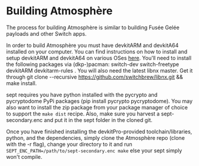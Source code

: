 # Building Atmosphère
The process for building Atmosphère is similar to building Fusée Gelée payloads and other Switch apps.

In order to build Atmosphère you must have devkitARM and devkitA64 installed on your computer. You can find instructions on how to install and setup devkitARM and devkitA64 on various OSes [here](https://devkitpro.org/wiki/Getting_Started). You'll need to install the following packages via (dkp-)pacman: switch-dev switch-freetype devkitARM devkitarm-rules . You will also need the latest libnx master. Get it through git clone --recursive https://github.com/switchbrew/libnx.git && make install.

sept requires you have python installed with the pycrypto and pycryptodome PyPi packages (pip install pycrypto pycryptodome). You may also want to install the zip package from your package manager of choice to support the `make dist` recipe. Also, make sure you harvest a sept-secondary.enc and put it in the sept folder in the cloned git.

Once you have finished installing the devkitPro-provided toolchain/libraries, python, and the dependencies, simply clone the Atmosphère repo (clone with the -r flag), change your directory to it and run `SEPT_ENC_PATH=/path/to/sept-secondary.enc make` else your sept simply won't compile.
